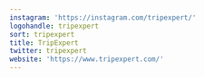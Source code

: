 ```yaml
---
instagram: 'https://instagram.com/tripexpert/'
logohandle: tripexpert
sort: tripexpert
title: TripExpert
twitter: tripexpert
website: 'https://www.tripexpert.com/'
---
```

